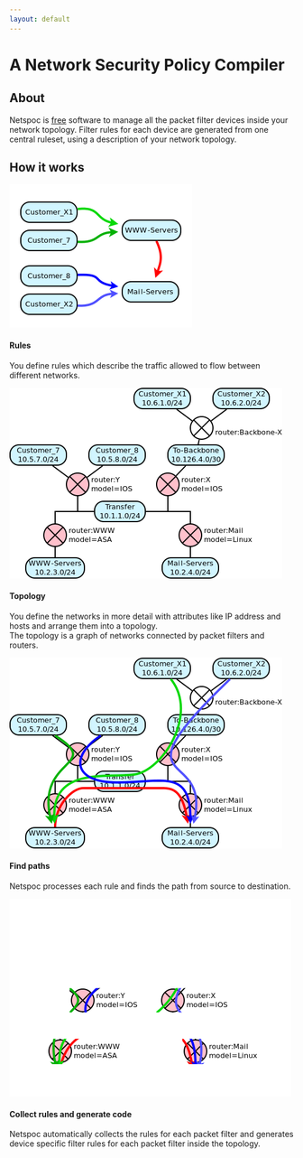 ```yaml
---
layout: default
---
```


# A Network Security Policy Compiler

## About

Netspoc is [free](https://github.com/hknutzen/Netspoc/raw/releases/LICENSE)
software to manage all the packet filter devices inside your
network topology.  Filter rules for each device are generated from one
central ruleset, using a description of your network topology.

## How it works

<div class="gallery" markdown="1">

<div class="list">
 <a href="intro-rules.png"><img src="intro-rules.png"/></a>

#### Rules

You define rules which describe the traffic allowed to flow between
different networks.

</div>

<div class="list">
 <a href="intro-topo.png"><img src="intro-topo.png"/></a>

#### Topology

You define the networks in more detail with attributes like IP address
and hosts and arrange them into a topology.  
The topology is a graph of networks connected by packet filters and routers.

</div>

<div class="list">
 <a href="intro-topo-with-rules.png"><img src="intro-topo-with-rules.png"/></a>

#### Find paths

Netspoc processes each rule and finds the path from source 
to destination.

</div>

<div class="list">
 <a href="intro-topo-with-rules-covered.png"><img src="intro-topo-with-rules-covered.png"/></a>

#### Collect rules and generate code

Netspoc automatically collects the rules for each packet filter and
generates device specific filter rules for each packet filter inside
the topology.

</div>

</div>
